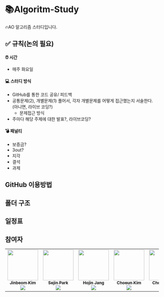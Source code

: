 # 📚Algoritm-Study
🔥AO 알고리즘 스터디입니다.
## ✅ 규칙(논의 필요)
#### ⏰ 시간
- 매주 화요일 
#### 💻 스터디 방식
- GitHub를 통한 코드 공유/ 피드백
- 공통문제(2), 개별문제(1) 풀어서, 각자 개별문제를 어떻게 접근했는지 서술한다. (아니면, 라이브 코딩?)
  - 문제접근 방식
- 주마다 해당 주제에 대한 발표?, 라이브코딩?
#### 💣 패널티
- 보증금? 
- 3out?
- 지각 
- 결석
- 과제
## GitHub 이용방법
## 폴더 구조
## 일정표
## 참여자
<table>
  <tr>
   <td align="center"><a href="https://github.com/kjb512"><img src="https://avatars.githubusercontent.com/u/53505860?v=4?s=100" width="100px;" alt=""/><br /><sub><b>Jinbeom Kim</b></a><br><a href="https://solved.ac/kjb512"><img src="http://mazassumnida.wtf/api/mini/generate_badge?boj=kjb512" /></sub></a><br /></td>
   <td align="center"><a href="https://github.com/sejineer"><img src="https://avatars.githubusercontent.com/u/95167215?v=4?s=100" width="100px;" alt=""/><br /><sub><b>Sejin Park</b></a><br><a href="https://solved.ac/qkrtpwls025"><img src="http://mazassumnida.wtf/api/mini/generate_badge?boj=qkrtpwls025" /></sub></a><br /></td>
   <td align="center"><a href="https://github.com/hojinida"><img src="https://avatars.githubusercontent.com/u/96263955?v=4?s=100" width="100px;" alt=""/><br /><sub><b>Hojin Jang</b></a><br><a href="https://solved.ac/opqrs1107"><img src="http://mazassumnida.wtf/api/mini/generate_badge?boj=opqrs1107" /></sub></a><br /></td>
   <td align="center"><a href="https://github.com/sejineer"><img src="https://avatars.githubusercontent.com/u/95167215?v=4?s=100" width="100px;" alt=""/><br /><sub><b>Choeun Kim</b></a><br><a href="https://solved.ac/"><img src="http://mazassumnida.wtf/api/mini/generate_badge?boj=" /></sub></a><br /></td>
   <td align="center"><a href="https://github.com/choeun7"><img src="https://avatars.githubusercontent.com/u/95676587?v=4?s=100" width="100px;" alt=""/><br /><sub><b>Choeum Sin</b></a><br><a href="https://solved.ac/"><img src="http://mazassumnida.wtf/api/mini/generate_badge?boj=" /></sub></a><br /></td>
   <td align="center"><a href="https://github.com/nevasca1125"><img src="https://avatars.githubusercontent.com/u/90556146?v=4?s=100" width="100px;" alt=""/><br /><sub><b>Dabin Cho</b></a><br><a href="https://solved.ac/"><img src="http://mazassumnida.wtf/api/mini/generate_badge?boj=" /></sub></a><br /></td>
  </tr>
</table>
<br />

